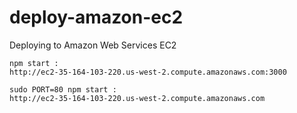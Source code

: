 # deploy-amazon-ec2
Deploying to Amazon Web Services EC2

```
npm start :
http://ec2-35-164-103-220.us-west-2.compute.amazonaws.com:3000
```

```
sudo PORT=80 npm start :
http://ec2-35-164-103-220.us-west-2.compute.amazonaws.com
```
